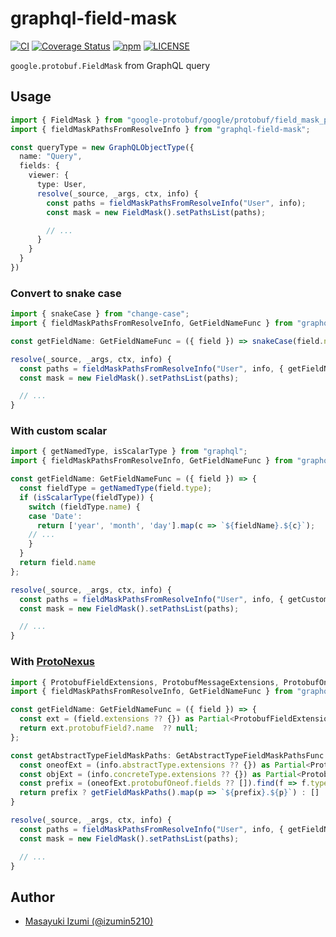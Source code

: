 # graphql-field-mask
[![CI](https://github.com/proto-graphql/graphql-field-mask/actions/workflows/ci.yml/badge.svg)](https://github.com/proto-graphql/graphql-field-mask/actions/workflows/ci.yml)
[![Coverage Status](https://coveralls.io/repos/github/proto-graphql/graphql-field-mask/badge.svg?branch=main)](https://coveralls.io/github/proto-graphql/graphql-field-mask?branch=main)
[![npm](https://img.shields.io/npm/v/graphql-field-mask)](https://www.npmjs.com/package/graphql-field-mask)
[![LICENSE](https://img.shields.io/github/license/proto-graphql/graphql-field-mask)](./LICENSE)

`google.protobuf.FieldMask` from GraphQL query

## Usage

```ts
import { FieldMask } from "google-protobuf/google/protobuf/field_mask_pb";
import { fieldMaskPathsFromResolveInfo } from "graphql-field-mask";

const queryType = new GraphQLObjectType({
  name: "Query",
  fields: {
    viewer: {
      type: User,
      resolve(_source, _args, ctx, info) {
        const paths = fieldMaskPathsFromResolveInfo("User", info);
        const mask = new FieldMask().setPathsList(paths);

        // ...
      }
    }
  }
})
```

### Convert to snake case

```ts
import { snakeCase } from "change-case";
import { fieldMaskPathsFromResolveInfo, GetFieldNameFunc } from "graphql-field-mask";

const getFieldName: GetFieldNameFunc = ({ field }) => snakeCase(field.name);

resolve(_source, _args, ctx, info) {
  const paths = fieldMaskPathsFromResolveInfo("User", info, { getFieldName });
  const mask = new FieldMask().setPathsList(paths);

  // ...
}
```

### With custom scalar

```ts
import { getNamedType, isScalarType } from "graphql";
import { fieldMaskPathsFromResolveInfo, GetFieldNameFunc } from "graphql-field-mask";

const getFieldName: GetFieldNameFunc = ({ field }) => {
  const fieldType = getNamedType(field.type);
  if (isScalarType(fieldType)) {
    switch (fieldType.name) {
    case 'Date':
      return ['year', 'month', 'day'].map(c => `${fieldName}.${c}`);
    // ...
    }
  }
  return field.name
};

resolve(_source, _args, ctx, info) {
  const paths = fieldMaskPathsFromResolveInfo("User", info, { getCustomScalarFieldMaskPaths });
  const mask = new FieldMask().setPathsList(paths);

  // ...
}
```

### With [ProtoNexus](https://github.com/proto-graphql/proto-nexus)

```ts
import { ProtobufFieldExtensions, ProtobufMessageExtensions, ProtobufOneofExtensions } from "proto-nexus";
import { fieldMaskPathsFromResolveInfo, GetFieldNameFunc } from "graphql-field-mask";

const getFieldName: GetFieldNameFunc = ({ field }) => {
  const ext = (field.extensions ?? {}) as Partial<ProtobufFieldExtensions>;
  return ext.protobufField?.name  ?? null;
};

const getAbstractTypeFieldMaskPaths: GetAbstractTypeFieldMaskPathsFunc = (info, getFieldMaskPaths) => {
  const oneofExt = (info.abstractType.extensions ?? {}) as Partial<ProtobufOneofExtensions>;
  const objExt = (info.concreteType.extensions ?? {}) as Partial<ProtobufMessageExtensions>;
  const prefix = (oneofExt.protobufOneof.fields ?? []).find(f => f.type === objExt.protobufMessage?.fullName)?.name;
  return prefix ? getFieldMaskPaths().map(p => `${prefix}.${p}`) : []
}

resolve(_source, _args, ctx, info) {
  const paths = fieldMaskPathsFromResolveInfo("User", info, { getFieldName, getAbstractTypeFieldMaskPaths });
  const mask = new FieldMask().setPathsList(paths);

  // ...
}
```

## Author

- [Masayuki Izumi (@izumin5210)](https://github.com/izumin5210)
